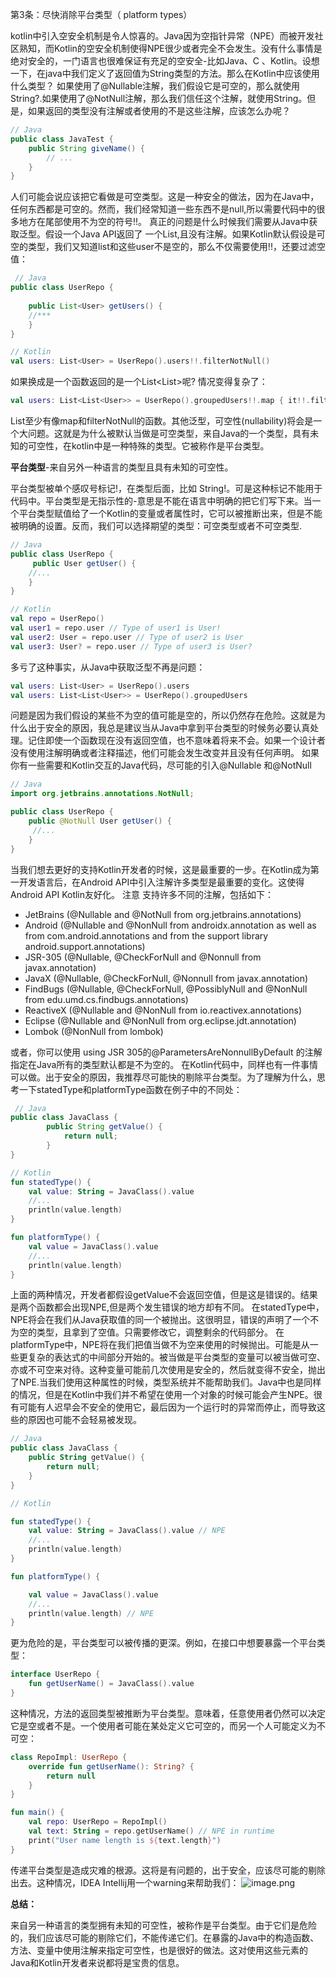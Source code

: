 第3条：尽快消除平台类型（ platform types）
 
kotlin中引入空安全机制是令人惊喜的。Java因为空指针异常（NPE）而被开发社区熟知，而Kotlin的空安全机制使得NPE很少或者完全不会发生。没有什么事情是绝对安全的，一门语言也很难保证有充足的空安全-比如Java、C 、Kotlin。设想一下，在java中我们定义了返回值为String类型的方法。那么在Kotlin中应该使用什么类型？
如果使用了@Nullable注解，我们假设它是可空的，那么就使用String?.如果使用了@NotNull注解，那么我们信任这个注解，就使用String。但是，如果返回的类型没有注解或者使用的不是这些注解，应该怎么办呢？
```java
// Java
public class JavaTest { 
    public String giveName() {
        // ...
    } 
}
```
人们可能会说应该把它看做是可空类型。这是一种安全的做法，因为在Java中，任何东西都是可空的。然而，我们经常知道一些东西不是null,所以需要代码中的很多地方在尾部使用不为空的符号!!。
真正的问题是什么时候我们需要从Java中获取泛型。假设一个Java API返回了 一个List<User>,且没有注解。如果Kotlin默认假设是可空的类型，我们又知道list和这些user不是空的，那么不仅需要使用!!，还要过滤空值：
```java
 // Java
public class UserRepo { 
    
    public List<User> getUsers() {
    //***
    }  
}
```
```kotlin
// Kotlin
val users: List<User> = UserRepo().users!!.filterNotNull()
```
如果换成是一个函数返回的是一个List<List<User>>呢?
情况变得复杂了：
```kotlin
val users: List<List<User>> = UserRepo().groupedUsers!!.map { it!!.filterNotNull() }
```
List至少有像map和filterNotNull的函数。其他泛型，可空性(nullability)将会是一个大问题。这就是为什么被默认当做是可空类型，来自Java的一个类型，具有未知的可空性，在kotlin中是一种特殊的类型。它被称作是平台类型。

**平台类型**-来自另外一种语言的类型且具有未知的可空性。

平台类型被单个感叹号标记!，在类型后面，比如 String!。可是这种标记不能用于代码中。平台类型是无指示性的-意思是不能在语言中明确的把它们写下来。当一个平台类型赋值给了一个Kotlin的变量或者属性时，它可以被推断出来，但是不能被明确的设置。反而，我们可以选择期望的类型：可空类型或者不可空类型.
```java
// Java
public class UserRepo { 
     public User getUser() {
    //...
    } 
}
```
```kotlin
// Kotlin
val repo = UserRepo()
val user1 = repo.user // Type of user1 is User!
val user2: User = repo.user // Type of user2 is User
val user3: User? = repo.user // Type of user3 is User?
```
多亏了这种事实，从Java中获取泛型不再是问题：
```kotlin
val users: List<User> = UserRepo().users
val users: List<List<User>> = UserRepo().groupedUsers
```
问题是因为我们假设的某些不为空的值可能是空的，所以仍然存在危险。这就是为什么出于安全的原因，我总是建议当从Java中拿到平台类型的时候务必要认真处理。记住即使一个函数现在没有返回空值，也不意味着将来不会。如果一个设计者没有使用注解明确或者注释描述，他们可能会发生改变并且没有任何声明。
如果你有一些需要和Kotlin交互的Java代码，尽可能的引入@Nullable 和@NotNull
```java
// Java
import org.jetbrains.annotations.NotNull;

public class UserRepo {
    public @NotNull User getUser() {
     //...
    } 
}
```
当我们想去更好的支持Kotlin开发者的时候，这是最重要的一步。在Kotlin成为第一开发语言后，在Android API中引入注解许多类型是最重要的变化。这使得Android API Kotlin友好化。
注意 支持许多不同的注解，包括如下：

- JetBrains (@Nullable and @NotNull from org.jetbrains.annotations) 
- Android (@Nullable and @NonNull from androidx.annotation as well as from com.android.annotations and from the support library android.support.annotations) 
- JSR-305 (@Nullable, @CheckForNull and @Nonnull from javax.annotation) 
- JavaX (@Nullable, @CheckForNull, @Nonnull from javax.annotation) 
- FindBugs (@Nullable, @CheckForNull, @PossiblyNull and @NonNull from edu.umd.cs.findbugs.annotations) 
- ReactiveX (@Nullable and @NonNull from io.reactivex.annotations) 
- Eclipse (@Nullable and @NonNull from org.eclipse.jdt.annotation) 
- Lombok (@NonNull from lombok)

或者，你可以使用 using JSR 305的@ParametersAreNonnullByDefault 的注解指定在Java所有的类型默认都是不为空的。
在Kotlin代码中，同样也有一件事情可以做。出于安全的原因，我推荐尽可能快的剔除平台类型。为了理解为什么，思考一下statedType和platformType函数在例子中的不同处：
```java
 // Java
public class JavaClass {
        public String getValue() {
            return null; 
        } 
}
```
```kotlin
// Kotlin
fun statedType() {
    val value: String = JavaClass().value
    //...
    println(value.length)
}

fun platformType() {
    val value = JavaClass().value
    //...
    println(value.length)
}
```
上面的两种情况，开发者都假设getValue不会返回空值，但是这是错误的。结果是两个函数都会出现NPE,但是两个发生错误的地方却有不同。
在statedType中，NPE将会在我们从Java获取值的同一个被抛出。这很明显，错误的声明了一个不为空的类型，且拿到了空值。只需要修改它，调整剩余的代码部分。
在platformType中，NPE将在我们把值当做不为空来使用的时候抛出。可能是从一些更复杂的表达式的中间部分开始的。被当做是平台类型的变量可以被当做可空、亦或不可空来对待。这种变量可能前几次使用是安全的，然后就变得不安全，抛出了NPE.当我们使用这种属性的时候，类型系统并不能帮助我们。Java中也是同样的情况，但是在Kotlin中我们并不希望在使用一个对象的时候可能会产生NPE。很有可能有人迟早会不安全的使用它，最后因为一个运行时的异常而停止，而导致这些的原因也可能不会轻易被发现。
```kotlin
// Java
public class JavaClass {
    public String getValue() {
        return null; 
    } 
}
```
```kotlin
// Kotlin

fun statedType() {
    val value: String = JavaClass().value // NPE
    //...
    println(value.length)
}

fun platformType() {

    val value = JavaClass().value
    //...
    println(value.length) // NPE
}

```
更为危险的是，平台类型可以被传播的更深。例如，在接口中想要暴露一个平台类型：
```kotlin
interface UserRepo {
    fun getUserName() = JavaClass().value
}
```
这种情况，方法的返回类型被推断为平台类型。意味着，任意使用者仍然可以决定它是空或者不是。一个使用者可能在某处定义它可空的，而另一个人可能定义为不可空：
```kotlin
class RepoImpl: UserRepo {
    override fun getUserName(): String? {
        return null
    }
}

fun main() {
    val repo: UserRepo = RepoImpl()
    val text: String = repo.getUserName() // NPE in runtime
    print("User name length is ${text.length}")
}
```
传递平台类型是造成灾难的根源。这将是有问题的，出于安全，应该尽可能的剔除出去。这种情况，IDEA Intellij用一个warning来帮助我们：
![image.png](https://cdn.nlark.com/yuque/0/2022/png/10378482/1655542189060-3e1cc09e-2ce2-46e6-92e4-462752cd411c.png#clientId=uf1e4d90f-2da5-4&crop=0&crop=0&crop=1&crop=1&from=paste&height=78&id=euH9K&margin=%5Bobject%20Object%5D&name=image.png&originHeight=97&originWidth=925&originalType=binary&ratio=1&rotation=0&showTitle=false&size=29321&status=done&style=none&taskId=ubbeec932-a16b-4b90-9f66-d1b51686718&title=&width=740)

**总结：**

来自另一种语言的类型拥有未知的可空性，被称作是平台类型。由于它们是危险的，我们应该尽可能的剔除它们，不能传递它们。在暴露的Java中的构造函数、方法、变量中使用注解来指定可空性，也是很好的做法。这对使用这些元素的Java和Kotlin开发者来说都将是宝贵的信息。
